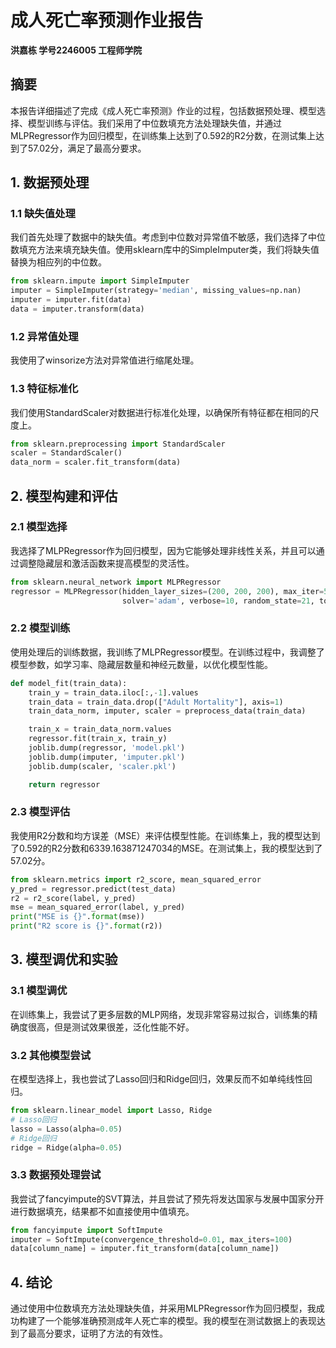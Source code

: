 # 成人死亡率预测作业报告

**洪嘉栋 学号2246005 工程师学院**

## 摘要

本报告详细描述了完成《成人死亡率预测》作业的过程，包括数据预处理、模型选择、模型训练与评估。我们采用了中位数填充方法处理缺失值，并通过MLPRegressor作为回归模型，在训练集上达到了0.592的R2分数，在测试集上达到了57.02分，满足了最高分要求。

## 1. 数据预处理

### 1.1 缺失值处理

我们首先处理了数据中的缺失值。考虑到中位数对异常值不敏感，我们选择了中位数填充方法来填充缺失值。使用sklearn库中的SimpleImputer类，我们将缺失值替换为相应列的中位数。

```python
from sklearn.impute import SimpleImputer
imputer = SimpleImputer(strategy='median', missing_values=np.nan)
imputer = imputer.fit(data)
data = imputer.transform(data)
```

### 1.2 异常值处理

我使用了winsorize方法对异常值进行缩尾处理。

### 1.3 特征标准化

我们使用StandardScaler对数据进行标准化处理，以确保所有特征都在相同的尺度上。

```python
from sklearn.preprocessing import StandardScaler
scaler = StandardScaler()
data_norm = scaler.fit_transform(data)
```

## 2. 模型构建和评估

### 2.1 模型选择

我选择了MLPRegressor作为回归模型，因为它能够处理非线性关系，并且可以通过调整隐藏层和激活函数来提高模型的灵活性。

```python
from sklearn.neural_network import MLPRegressor
regressor = MLPRegressor(hidden_layer_sizes=(200, 200, 200), max_iter=50, activation='relu', alpha=0.01,
                         solver='adam', verbose=10, random_state=21, tol=1e-8)
```

### 2.2 模型训练

使用处理后的训练数据，我训练了MLPRegressor模型。在训练过程中，我调整了模型参数，如学习率、隐藏层数量和神经元数量，以优化模型性能。

```python
def model_fit(train_data):
    train_y = train_data.iloc[:,-1].values
    train_data = train_data.drop(["Adult Mortality"], axis=1)
    train_data_norm, imputer, scaler = preprocess_data(train_data)

    train_x = train_data_norm.values
    regressor.fit(train_x, train_y)
    joblib.dump(regressor, 'model.pkl')
    joblib.dump(imputer, 'imputer.pkl')
    joblib.dump(scaler, 'scaler.pkl')

    return regressor
```

### 2.3 模型评估

我使用R2分数和均方误差（MSE）来评估模型性能。在训练集上，我的模型达到了0.592的R2分数和6339.163871247034的MSE。在测试集上，我的模型达到了57.02分。

```python
from sklearn.metrics import r2_score, mean_squared_error
y_pred = regressor.predict(test_data)
r2 = r2_score(label, y_pred)
mse = mean_squared_error(label, y_pred)
print("MSE is {}".format(mse))
print("R2 score is {}".format(r2))
```

## 3. 模型调优和实验

### 3.1 模型调优

在训练集上，我尝试了更多层数的MLP网络，发现非常容易过拟合，训练集的精确度很高，但是测试效果很差，泛化性能不好。

### 3.2 其他模型尝试

在模型选择上，我也尝试了Lasso回归和Ridge回归，效果反而不如单纯线性回归。

```python
from sklearn.linear_model import Lasso, Ridge
# Lasso回归
lasso = Lasso(alpha=0.05)
# Ridge回归
ridge = Ridge(alpha=0.05)
```

### 3.3 数据预处理尝试

我尝试了fancyimpute的SVT算法，并且尝试了预先将发达国家与发展中国家分开进行数据填充，结果都不如直接使用中值填充。

```python
from fancyimpute import SoftImpute
imputer = SoftImpute(convergence_threshold=0.01, max_iters=100)
data[column_name] = imputer.fit_transform(data[column_name])
```

## 4. 结论

通过使用中位数填充方法处理缺失值，并采用MLPRegressor作为回归模型，我成功构建了一个能够准确预测成年人死亡率的模型。我的模型在测试数据上的表现达到了最高分要求，证明了方法的有效性。
